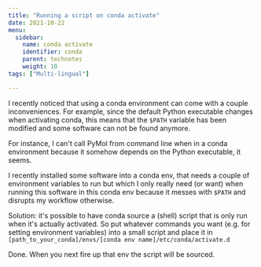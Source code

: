 ```yaml
---
title: "Running a script on conda activate"
date: 2021-10-22
menu:
  sidebar:
    name: conda activate
    identifier: conda
    parent: technotes
    weight: 10
tags: ["Multi-lingual"]

---
```


I recently noticed that using a conda environment can come with a couple inconveniences. For example, since the default
Python executable changes when activating conda, this means that the `$PATH` variable has been modified and
some software can not be found anymore. 

For instance, I can't call PyMol from command line when in a conda environment because it somehow depends on the Python
executable, it seems.

I recently installed some software into a conda env, that needs a couple of environment variables to run but which I 
only really need (or want) when running this software in this conda env because it messes with `$PATH` and disrupts my
workflow otherwise. 

Solution: it's possible to have conda source a (shell) script that is only run when it's actually activated. So put
whatever commands you want (e.g. for setting environment variables) into a small script and place it in 
``` [path_to_your_conda]/envs/[conda env name]/etc/conda/activate.d ```

Done. When you next fire up that env the script will be sourced.